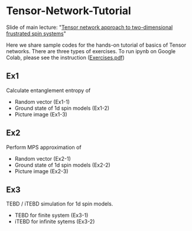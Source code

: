 # Tensor-Network-Tutorial
Slide of main lecture: "[Tensor network approach to two-dimensional frustrated spin systems](Slides/CMEQM_20221124.pdf)" 

Here we share sample codes for the hands-on tutorial of basics of Tensor networks.
There are three types of exercises.
To run ipynb on Google Colab, please see the instruction ([Exercises.pdf](Slides/Exercises.pdf)) 


## Ex1
Calculate entanglement entropy of 
* Random vector (Ex1-1)
* Ground state of 1d spin models  (Ex1-2)
* Picture image (Ex1-3)

## Ex2
Perform MPS approximation of
* Random vector (Ex2-1)
* Ground state of 1d spin models  (Ex2-2)
* Picture image (Ex2-3)

## Ex3
TEBD / iTEBD simulation for 1d spin models.
* TEBD for finite system (Ex3-1)
* iTEBD for infinite sytems (Ex3-2)
